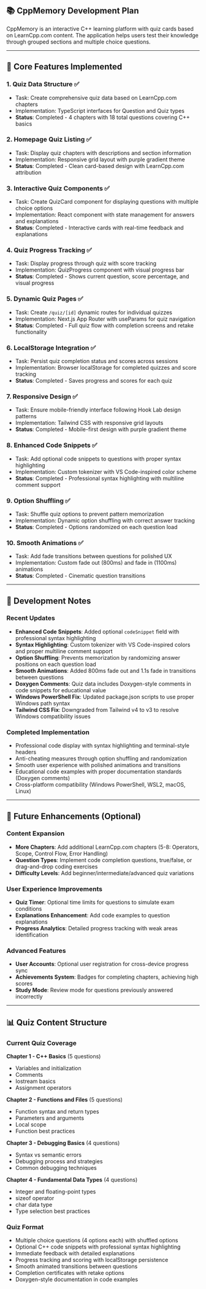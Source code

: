 
## 📚 CppMemory Development Plan

CppMemory is an interactive C++ learning platform with quiz cards based on LearnCpp.com content. The application helps users test their knowledge through grouped sections and multiple choice questions.

---

## 🎯 Core Features Implemented

### **1. Quiz Data Structure** ✅

* Task: Create comprehensive quiz data based on LearnCpp.com chapters
* Implementation: TypeScript interfaces for Question and Quiz types
* **Status**: Completed - 4 chapters with 18 total questions covering C++ basics

### **2. Homepage Quiz Listing** ✅

* Task: Display quiz chapters with descriptions and section information
* Implementation: Responsive grid layout with purple gradient theme
* **Status**: Completed - Clean card-based design with LearnCpp.com attribution

### **3. Interactive Quiz Components** ✅

* Task: Create QuizCard component for displaying questions with multiple choice options
* Implementation: React component with state management for answers and explanations
* **Status**: Completed - Interactive cards with real-time feedback and explanations

### **4. Quiz Progress Tracking** ✅

* Task: Display progress through quiz with score tracking
* Implementation: QuizProgress component with visual progress bar
* **Status**: Completed - Shows current question, score percentage, and visual progress

### **5. Dynamic Quiz Pages** ✅

* Task: Create `/quiz/[id]` dynamic routes for individual quizzes
* Implementation: Next.js App Router with useParams for quiz navigation
* **Status**: Completed - Full quiz flow with completion screens and retake functionality

### **6. LocalStorage Integration** ✅

* Task: Persist quiz completion status and scores across sessions
* Implementation: Browser localStorage for completed quizzes and score tracking
* **Status**: Completed - Saves progress and scores for each quiz

### **7. Responsive Design** ✅

* Task: Ensure mobile-friendly interface following Hook Lab design patterns
* Implementation: Tailwind CSS with responsive grid layouts
* **Status**: Completed - Mobile-first design with purple gradient theme

### **8. Enhanced Code Snippets** ✅

* Task: Add optional code snippets to questions with proper syntax highlighting
* Implementation: Custom tokenizer with VS Code-inspired color scheme
* **Status**: Completed - Professional syntax highlighting with multiline comment support

### **9. Option Shuffling** ✅

* Task: Shuffle quiz options to prevent pattern memorization
* Implementation: Dynamic option shuffling with correct answer tracking
* **Status**: Completed - Options randomized on each question load

### **10. Smooth Animations** ✅

* Task: Add fade transitions between questions for polished UX
* Implementation: Custom fade out (800ms) and fade in (1100ms) animations
* **Status**: Completed - Cinematic question transitions

---

## 🔧 Development Notes

### Recent Updates
- **Enhanced Code Snippets**: Added optional `codeSnippet` field with professional syntax highlighting
- **Syntax Highlighting**: Custom tokenizer with VS Code-inspired colors and proper multiline comment support
- **Option Shuffling**: Prevents memorization by randomizing answer positions on each question load
- **Smooth Animations**: Added 800ms fade out and 1.1s fade in transitions between questions
- **Doxygen Comments**: Quiz data includes Doxygen-style comments in code snippets for educational value
- **Windows PowerShell Fix**: Updated package.json scripts to use proper Windows path syntax
- **Tailwind CSS Fix**: Downgraded from Tailwind v4 to v3 to resolve Windows compatibility issues

### Completed Implementation
- Professional code display with syntax highlighting and terminal-style headers
- Anti-cheating measures through option shuffling and randomization
- Smooth user experience with polished animations and transitions
- Educational code examples with proper documentation standards (Doxygen comments)
- Cross-platform compatibility (Windows PowerShell, WSL2, macOS, Linux)

---

## 🚀 Future Enhancements (Optional)

### **Content Expansion**

* **More Chapters**: Add additional LearnCpp.com chapters (5-8: Operators, Scope, Control Flow, Error Handling)
* **Question Types**: Implement code completion questions, true/false, or drag-and-drop coding exercises
* **Difficulty Levels**: Add beginner/intermediate/advanced quiz variations

### **User Experience Improvements**

* **Quiz Timer**: Optional time limits for questions to simulate exam conditions
* **Explanations Enhancement**: Add code examples to question explanations
* **Progress Analytics**: Detailed progress tracking with weak areas identification

### **Advanced Features**

* **User Accounts**: Optional user registration for cross-device progress sync
* **Achievements System**: Badges for completing chapters, achieving high scores
* **Study Mode**: Review mode for questions previously answered incorrectly

---

## 📊 Quiz Content Structure

### Current Quiz Coverage

**Chapter 1 - C++ Basics** (5 questions)
- Variables and initialization
- Comments
- Iostream basics
- Assignment operators

**Chapter 2 - Functions and Files** (5 questions)  
- Function syntax and return types
- Parameters and arguments
- Local scope
- Function best practices

**Chapter 3 - Debugging Basics** (4 questions)
- Syntax vs semantic errors
- Debugging process and strategies
- Common debugging techniques

**Chapter 4 - Fundamental Data Types** (4 questions)
- Integer and floating-point types
- sizeof operator
- char data type
- Type selection best practices

### Quiz Format
- Multiple choice questions (4 options each) with shuffled options
- Optional C++ code snippets with professional syntax highlighting
- Immediate feedback with detailed explanations
- Progress tracking and scoring with localStorage persistence
- Smooth animated transitions between questions
- Completion certificates with retake options
- Doxygen-style documentation in code examples

